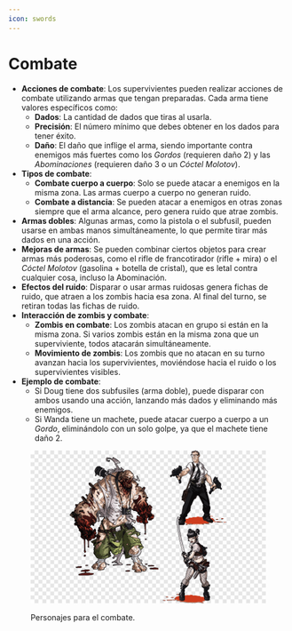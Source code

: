 ```yaml
---
icon: swords
---
```


# Combate

* **Acciones de combate**: Los supervivientes pueden realizar acciones de combate utilizando armas que tengan preparadas. Cada arma tiene valores específicos como:
  * **Dados**: La cantidad de dados que tiras al usarla.
  * **Precisión**: El número mínimo que debes obtener en los dados para tener éxito.
  * **Daño**: El daño que inflige el arma, siendo importante contra enemigos más fuertes como los _Gordos_ (requieren daño 2) y las _Abominaciones_ (requieren daño 3 o un _Cóctel Molotov_).
* **Tipos de combate**:
  * **Combate cuerpo a cuerpo**: Solo se puede atacar a enemigos en la misma zona. Las armas cuerpo a cuerpo no generan ruido.
  * **Combate a distancia**: Se pueden atacar a enemigos en otras zonas siempre que el arma alcance, pero genera ruido que atrae zombis.
* **Armas dobles**: Algunas armas, como la pistola o el subfusil, pueden usarse en ambas manos simultáneamente, lo que permite tirar más dados en una acción.
* **Mejoras de armas**: Se pueden combinar ciertos objetos para crear armas más poderosas, como el rifle de francotirador (rifle + mira) o el _Cóctel Molotov_ (gasolina + botella de cristal), que es letal contra cualquier cosa, incluso la Abominación.
* **Efectos del ruido**: Disparar o usar armas ruidosas genera fichas de ruido, que atraen a los zombis hacia esa zona. Al final del turno, se retiran todas las fichas de ruido.
* **Interacción de zombis y combate**:
  * **Zombis en combate**: Los zombis atacan en grupo si están en la misma zona. Si varios zombis están en la misma zona que un superviviente, todos atacarán simultáneamente.
  * **Movimiento de zombis**: Los zombis que no atacan en su turno avanzan hacia los supervivientes, moviéndose hacia el ruido o los supervivientes visibles.
* **Ejemplo de combate**:
  * Si Doug tiene dos subfusiles (arma doble), puede disparar con ambos usando una acción, lanzando más dados y eliminando más enemigos.
  * Si Wanda tiene un machete, puede atacar cuerpo a cuerpo a un _Gordo_, eliminándolo con un solo golpe, ya que el machete tiene daño 2.

<figure><img src="../.gitbook/assets/imagen-combate.png" alt=""><figcaption><p>Personajes para el combate.</p></figcaption></figure>





